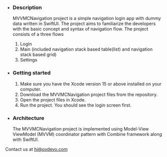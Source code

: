 
- ### Description
  MVVMCNavigation project is a simple navigation login app with dummy data written in SwiftUI.
  The project aims to familiarize the developers with the basic concept and syntax of navigation flow.
  The project consists of a three flows
  1. Login
  2. Main (included navigation stack based table(list) and navigation stack based grid)
  3. Settings
  
- ### Getting started
  1. Make sure you have the Xcode version 15 or above installed on your computer.
  2. Download the MVVMCNavigation project files from the repository.
  3. Open the project files in Xcode.
  4. Run the project.
  You should see the login screen first.
  
- ### Architecture
  The MVVMCNavigation project is implemented using Model-View ViewModel (MVVM) coordinator pattern with Combine framework along with SwiftUI.
  
Contact us at hi@ovdevo.com
